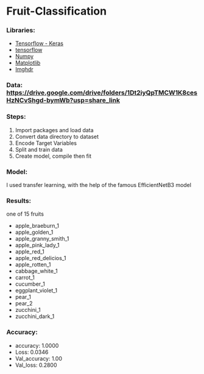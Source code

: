 # Fruit-Classification

### Libraries: 
- [Tensorflow - Keras](https://www.tensorflow.org/api_docs/python/tf/keras)
- [tensorflow](https://www.tensorflow.org/)
- [Numpy](https://numpy.org/)
- [Matplotlib](https://matplotlib.org/)
- [Imghdr](https://docs.python.org/3/library/imghdr.html)

### Data: https://drive.google.com/drive/folders/1Dt2iyQpTMCW1K8cesHzNCvShgd-bymWb?usp=share_link

### Steps:
1. Import packages and load data
2. Convert data directory to dataset
3. Encode Target Variables
4. Split and train data
5. Create model, compile then fit

### Model:
I used transfer learning, with the help of the famous EfficientNetB3 model

### Results:
one of 15 fruits
  - apple_braeburn_1
  - apple_golden_1
  - apple_granny_smith_1
  - apple_pink_lady_1
  - apple_red_1
  - apple_red_delicios_1
  - apple_rotten_1
  - cabbage_white_1
  - carrot_1
  - cucumber_1
  - eggplant_violet_1
  - pear_1
  - pear_2
  - zucchini_1
  - zucchini_dark_1 

### Accuracy:
- accuracy: 1.0000 
- Loss: 0.0346
- Val_accuracy: 1.00
- Val_loss: 0.2800
